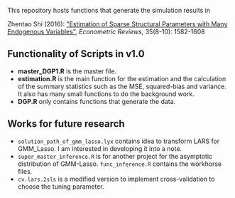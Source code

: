 


This repository hosts functions that generate the simulation results in

Zhentao Shi (2016): ["Estimation of Sparse Structural Parameters with Many Endogenous Variables"](http://www.tandfonline.com/doi/full/10.1080/07474938.2015.1092805), *Econometric Reviews*, 35(8-10): 1582-1608

## Functionality of Scripts in v1.0

* **master_DGP1.R** is the master file.
* **estimation.R** is the main function for the estimation and the calculation of the summary statistics such as the MSE, squared-bias and variance. It also has many small functions to do the background work.
* **DGP.R** only contains functions that generate the data.

## Works for future research

* `solution_path_of_gmm_lasso.lyx` contains idea to transform LARS for GMM_Lasso. I am interested in developing it into a note.
* `super_master_inference.R` is for another project for the asymptotic distribution of GMM-Lasso. `func_inference.R` contains the workhorse files.
* `cv.lars.2sls` is a modified version to implement cross-validation to choose the tuning parameter.
